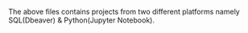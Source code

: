 The above files contains projects from two different platforms namely SQL(Dbeaver) & Python(Jupyter Notebook).
